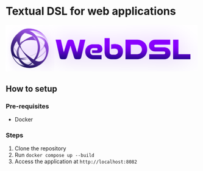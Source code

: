 # Textual DSL for web applications

<img src="./web_dsl/assets/web_dsl_logo_4.png" alt="web-dsl" width="550px"/>

## How to setup

### Pre-requisites

-   Docker

### Steps

1. Clone the repository
2. Run `docker compose up --build`
3. Access the application at `http://localhost:8082`
